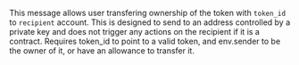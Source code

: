 This message allows user transfering ownership of the token with `token_id` to `recipient` account. This is designed to send to an address controlled by a private key and does not trigger any actions on the recipient if it is a contract. Requires token_id to point to a valid token, and env.sender to be the owner of it, or have an allowance to transfer it.